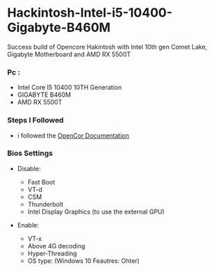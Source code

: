 # Hackintosh-Intel-i5-10400-Gigabyte-B460M
Success build of Opencore Hakintosh with Intel 10th gen Comet Lake, Gigabyte Motherboard and AMD RX 5500T

### Pc : 
  - Intel Core I5 10400 10TH Generation
  - GIGABYTE B460M 
  - AMD RX 5500T
  
  
  
### Steps I Followed 
- i followed the [OpenCor Documentation](https://dortania.github.io/OpenCore-Install-Guide/)
  
### Bios Settings
  - Disable:
    - Fast Boot
    - VT-d 
    - CSM
    - Thunderbolt
    - Intel Display Graphics (to use the external GPU)

  - Enable:
    - VT-x
    - Above 4G decoding
    - Hyper-Threading
    - OS type: (Windows 10 Feautres: Ohter)
